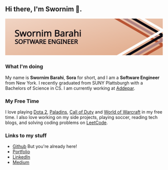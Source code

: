 ## Hi there, I'm Swornim 👋.

![Header](./header.svg)

### What I'm doing
My name is **Swornim Barahi**, **Sora** for short, and I am a **Software Engineer** from New York. I recently graduated from SUNY Plattsburgh with a Bachelors of Science in CS. I am currently working at [Addepar](www.addepar.com).

### My Free Time
I love playing [Dota 2](www.dota2.com), [Paladins](www.paladins.com), [Call of Duty](www.callofduty) and [World of Warcraft](https://worldofwarcraft.com/en-us/) in my free time. I also love working on my side projects, playing soccer, reading tech blogs, and solving coding problems on [LeetCode](www.leetcode.com).

### Links to my stuff
- [Github](www.github.com/swornimbarahi) But you're already here!
- [Portfolio](www.swornimbarahi.com)
- [LinkedIn](www.linkedin.com/in/swornimbarahi)
- [Medium](www.medium.com/swornimbarahi)
